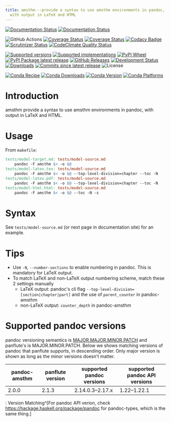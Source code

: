 ```yaml
---
title: amsthm---provide a syntax to use amsthm environments in pandoc,
  with output in LaTeX and HTML
---
```


[![Documentation Status](https://readthedocs.org/projects/pandoc-amsthm/badge/?version=latest)](https://pandoc-amsthm.readthedocs.io/en/latest/?badge=latest&style=plastic)
[![Documentation Status](https://github.com/ickc/pandoc-amsthm/workflows/GitHub%20Pages/badge.svg)](https://ickc.github.io/pandoc-amsthm)

![GitHub Actions](https://github.com/ickc/pandoc-amsthm/workflows/Python%20package/badge.svg)
[![Coverage Status](https://codecov.io/gh/ickc/pandoc-amsthm/branch/master/graphs/badge.svg?branch=master)](https://codecov.io/github/ickc/pandoc-amsthm)
[![Coverage Status](https://coveralls.io/repos/ickc/pandoc-amsthm/badge.svg?branch=master&service=github)](https://coveralls.io/r/ickc/pandoc-amsthm)
[![Codacy Badge](https://app.codacy.com/project/badge/Grade/9631bb6bae2746e6947ede3b4b042e67)](https://www.codacy.com/gh/ickc/pandoc-amsthm/dashboard?utm_source=github.com&amp;utm_medium=referral&amp;utm_content=ickc/pandoc-amsthm&amp;utm_campaign=Badge_Grade)
[![Scrutinizer Status](https://img.shields.io/scrutinizer/quality/g/ickc/pandoc-amsthm/master.svg)](https://scrutinizer-ci.com/g/ickc/pandoc-amsthm/)
[![CodeClimate Quality Status](https://codeclimate.com/github/ickc/pandoc-amsthm/badges/gpa.svg)](https://codeclimate.com/github/ickc/pandoc-amsthm)

[![Supported versions](https://img.shields.io/pypi/pyversions/amsthm.svg)](https://pypi.org/project/amsthm)
[![Supported implementations](https://img.shields.io/pypi/implementation/amsthm.svg)](https://pypi.org/project/amsthm)
[![PyPI Wheel](https://img.shields.io/pypi/wheel/amsthm.svg)](https://pypi.org/project/amsthm)
[![PyPI Package latest release](https://img.shields.io/pypi/v/amsthm.svg)](https://pypi.org/project/amsthm)
[![GitHub Releases](https://img.shields.io/github/tag/ickc/pandoc-amsthm.svg?label=github+release)](https://github.com/ickc/pandoc-amsthm/releases)
[![Development Status](https://img.shields.io/pypi/status/amsthm.svg)](https://pypi.python.org/pypi/amsthm/)
[![Downloads](https://img.shields.io/pypi/dm/amsthm.svg)](https://pypi.python.org/pypi/amsthm/)
[![Commits since latest release](https://img.shields.io/github/commits-since/ickc/pandoc-amsthm/v1.2.3.svg)](https://github.com/ickc/pandoc-amsthm/compare/v1.2.3...master)
![License](https://img.shields.io/pypi/l/amsthm.svg)

[![Conda Recipe](https://img.shields.io/badge/recipe-amsthm-green.svg)](https://anaconda.org/conda-forge/amsthm)
[![Conda Downloads](https://img.shields.io/conda/dn/conda-forge/amsthm.svg)](https://anaconda.org/conda-forge/amsthm)
[![Conda Version](https://img.shields.io/conda/vn/conda-forge/amsthm.svg)](https://anaconda.org/conda-forge/amsthm)
[![Conda Platforms](https://img.shields.io/conda/pn/conda-forge/amsthm.svg)](https://anaconda.org/conda-forge/amsthm)

# Introduction

amsthm provide a syntax to use amsthm environments in pandoc, with
output in LaTeX and HTML.

# Usage

From `makefile`:

``` makefile
tests/model-target.md: tests/model-source.md
    pandoc -F amsthm $< -o $@
tests/model-latex.tex: tests/model-source.md
    pandoc -F amsthm $< -o $@ --top-level-division=chapter --toc -N
tests/model-latex.pdf: tests/model-source.md
    pandoc -F amsthm $< -o $@ --top-level-division=chapter --toc -N
tests/model-html.html: tests/model-source.md
    pandoc -F amsthm $< -o $@ --toc -N -s
```

# Syntax

See `tests/model-source.md` (or next page in documentation site) for an example.

# Tips

-   Use `-N`, `--number-sections` to enable numbering in pandoc. This is
    mandatory for LaTeX output.
-   To match LaTeX and non-LaTeX output numbering scheme, match these 2
    settings manually
    -   LaTeX output: pandoc's cli flag
        `--top-level-division=[section|chapter|part]` and the use of
        `parent_counter` in pandoc-amsthm
    -   non-LaTeX output: `counter_depth` in pandoc-amsthm

# Supported pandoc versions

pandoc versioning semantics is [MAJOR.MAJOR.MINOR.PATCH](https://pvp.haskell.org) and panflute's is MAJOR.MINOR.PATCH. Below we shows matching versions of pandoc that panflute supports, in descending order. Only major version is shown as long as the minor versions doesn't matter.

| pandoc-amsthm | panflute version | supported pandoc versions | supported pandoc API versions |
| ------------- | ---------------- | ------------------------- | ----------------------------- |
| 2.0.0         | 2.1.3            | 2.14.0.3–2.17.x           | 1.22–1.22.1                   |

: Version Matching^[For pandoc API verion, check https://hackage.haskell.org/package/pandoc for pandoc-types, which is the same thing.]
